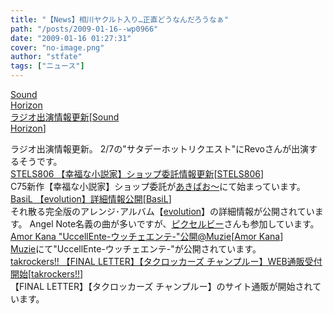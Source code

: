 ```yaml
---
title: "【News】相川ヤクルト入り…正直どうなんだろうなぁ"
path: "/posts/2009-01-16--wp0966"
date: "2009-01-16 01:27:31"
cover: "no-image.png"
author: "stfate"
tags: ["ニュース"]
---
```


<style type="text/css">
<!--
p {white-space: pre-wrap};
-->
</style>

<a class="topics" href="http://www.soundhorizon.com/information/index.html" target="_blank">Sound Horizon ラジオ出演情報更新</a><span class="junre">[<a href="http://sound-horizon.net/" target="_blank">Sound Horizon</a>]</span>
<div class="news">ラジオ出演情報更新。
2/7の"サタデーホットリクエスト"にRevoさんが出演するそうです。</div>
<a class="topics" href="http://www.stels806.com/" target="_blank">STELS806 【幸福な小説家】ショップ委託情報更新</a><span class="junre">[<a href="http://www.stels806.com/" target="_blank">STELS806</a>]</span>
<div class="news">C75新作【幸福な小説家】ショップ委託が<a href="http://www.akibaoo.com/02/main/b/0/actionNameTxt/search?srchWordTxt=STELS806" target="_blank">あきばお～</a>にて始まっています。</div>
<a class="topics" href="http://www.basil-soft.jp/page/evolution.html" target="_blank">BasiL 【evolution】詳細情報公開</a><span class="junre">[<a href="http://www.basil-soft.jp/" target="_blank">BasiL</a>]</span>
<div class="news">それ散る完全版のアレンジ･アルバム【<a href="http://www.basil-soft.jp/page/evolution.html" target="_blank">evolution</a>】の詳細情報が公開されています。
Angel Note名義の曲が多いですが、<a href="http://www.pixelbee.jp/" target="_blank">ピクセルビー</a>さんも参加しています。</div>
<a class="topics" href="http://amorkana.jp/" target="_blank">Amor Kana "UccellEnte-ウッチェエンテ-"公開@Muzie</a><span class="junre">[<a href="http://amorkana.jp/" target="_blank">Amor Kana</a>]</span>
<div class="news"><a href="http://www.muzie.co.jp/artist/a009595/" target="_blank">Muzie</a>にて"UccellEnte-ウッチェエンテ-"が公開されています。</div>
<a class="topics" href="http://takrockers.com/index.html" target="_blank">takrockers!! 【FINAL LETTER】【タクロッカーズ チャンプルー】WEB通販受付開始</a><span class="junre">[<a href="http://takrockers.com/index.html" target="_blank">takrockers!!</a>]</span>
<div class="news">【FINAL LETTER】【タクロッカーズ チャンプルー】のサイト通販が開始されています。</div>
